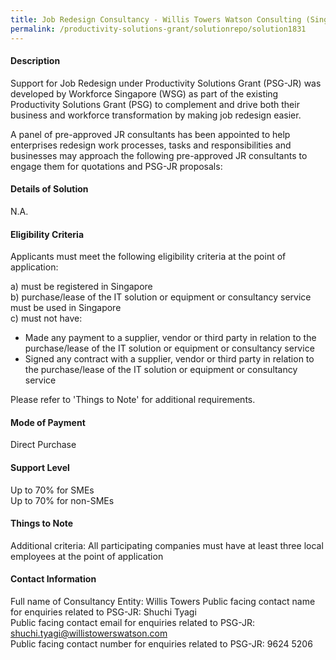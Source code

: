 ```yaml
---
title: Job Redesign Consultancy - Willis Towers Watson Consulting (Singapore) Pte Ltd
permalink: /productivity-solutions-grant/solutionrepo/solution1831
---
```


#### Description

Support for Job Redesign under Productivity Solutions Grant (PSG-JR) was developed by Workforce Singapore (WSG) as part of the existing Productivity Solutions Grant (PSG) to complement and drive both their business and workforce transformation by making job redesign easier.

A panel of pre-approved JR consultants has been appointed to help enterprises redesign work processes, tasks and responsibilities and businesses may approach the following pre-approved JR consultants to engage them for quotations and PSG-JR proposals:

#### Details of Solution

N.A.

#### Eligibility Criteria

Applicants must meet the following eligibility criteria at the point of application:

a) must be registered in Singapore <br>
b) purchase/lease of the IT solution or equipment or consultancy service must be used in Singapore <br>
c) must not have:
- Made any payment to a supplier, vendor or third party in relation to the purchase/lease of the IT solution or equipment or consultancy service
- Signed any contract with a supplier, vendor or third party in relation to the purchase/lease of the IT solution or equipment or consultancy service

Please refer to 'Things to Note' for additional requirements.

#### Mode of Payment
Direct Purchase

#### Support Level
Up to 70% for SMEs <br>
Up to 70% for non-SMEs

#### Things to Note
Additional criteria: All participating companies must have at least three local employees at the point of application

#### Contact Information
Full name of Consultancy Entity: Willis Towers Public facing contact name for enquiries related to PSG-JR: Shuchi Tyagi<br>Public facing contact email for enquiries related to PSG-JR: shuchi.tyagi@willistowerswatson.com<br>Public facing contact number for enquiries related to PSG-JR: 9624 5206

